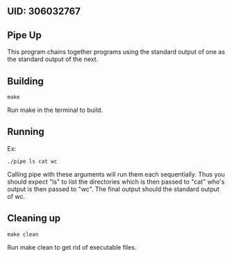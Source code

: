 ## UID: 306032767

## Pipe Up

This program chains together programs using the standard output of one as the standard output of the next.

## Building

`make`

Run make in the terminal to build.

## Running

Ex:

`./pipe ls cat wc`

Calling pipe with these arguments will run them each sequentially. Thus you should expect "ls" to list the directories which is then passed to "cat" who's output is then passed to "wc". The final output should the standard output of wc. 

## Cleaning up

`make clean`

Run make clean to get rid of executable files.
